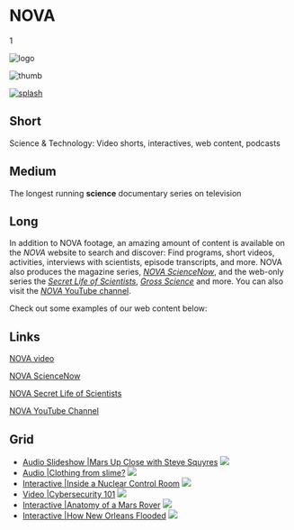 # NOVA

1

![logo](https://s3.amazonaws.com/wgbhstocksales.org/content/collections/nova/nova-logo.png)

![thumb](https://s3.amazonaws.com/wgbhstocksales.org/content/collections/nova/nova-thumb_348x196.png)

[![splash](https://s3.amazonaws.com/wgbhstocksales.org/content/collections/nova/nova_collection_main_770x433.png)](http://www.pbs.org/wgbh/nova/)

## Short

Science & Technology:
Video shorts, interactives, web content, podcasts

## Medium

The longest running **science** documentary series on television

## Long


In addition to NOVA footage, an amazing amount of content is available on the *NOVA* website to search and discover:
Find programs, short videos, activities, interviews with scientists, episode transcripts, and more.
NOVA also produces the magazine series, [*NOVA ScienceNow*](http://www.pbs.org/wgbh/nova/sciencenow/),
and the web-only series the [*Secret Life of Scientists*](http://www.pbs.org/wgbh/nova/blogs/secretlife),
[*Gross Science*](https://www.youtube.com/user/grossscienceshow) and more.  You can also visit the
[*NOVA* YouTube channel](https://www.youtube.com/user/NOVAonline).

Check out some examples of our web content below:

## Links

[NOVA video](http://www.pbs.org/wgbh/nova/search/results/page/1?q=&x=14&y=10&facet%5B%5D=dc.format%3A%22Video%22)

[NOVA ScienceNow](http://www.pbs.org/wgbh/nova/sciencenow/)

[NOVA Secret Life of Scientists](http://www.pbs.org/wgbh/nova/blogs/secretlife)

[NOVA YouTube Channel](https://www.youtube.com/user/NOVAonline)

## Grid


- [Audio Slideshow |Mars Up Close with Steve Squyres](http://www.pbs.org/wgbh/nova/space/mars-up-close.html) ![](https://s3.amazonaws.com/wgbhstocksales.org/content/collections/nova/MarsUpClose_348x196.png)
- [Audio |Clothing from slime?](http://www.pbs.org/wgbh/nova/nature/clothing-slime.html) ![](https://s3.amazonaws.com/wgbhstocksales.org/content/collections/nova/Slime_348x196.png)
- [Interactive |Inside a Nuclear Control Room](http://www.pbs.org/wgbh/nova/tech/nuclear-control-room.html) ![](https://s3.amazonaws.com/wgbhstocksales.org/content/collections/nova/NuclearControl_348x196.png)
- [Video |Cybersecurity 101](http://www.pbs.org/wgbh/nova/labs/video_popup/5/31/) ![](https://s3.amazonaws.com/wgbhstocksales.org/content/collections/nova/cybersecurity_348x196.png)
- [Interactive |Anatomy of a Mars Rover](http://www.pbs.org/wgbh/nova/space/anatomy-mars-rover.html) ![](https://s3.amazonaws.com/wgbhstocksales.org/content/collections/nova/MarsRover_348x196.png)
- [Interactive |How New Orleans Flooded](http://www.pbs.org/wgbh/nova/earth/how-new-orleans-flooded.html) ![](https://s3.amazonaws.com/wgbhstocksales.org/content/collections/nova/HowNewOrleansFlooded_348x196.png)

